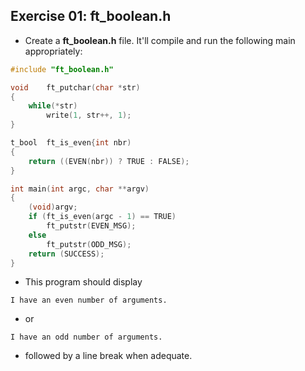 ## Exercise 01: ft_boolean.h
- Create a __ft_boolean.h__ file. It'll compile and run the following main appropriately:
```C
#include "ft_boolean.h"

void	ft_putchar(char *str)
{
	while(*str)
		write(1, str++, 1);
}

t_bool	ft_is_even{int nbr)
{
	return ((EVEN(nbr)) ? TRUE : FALSE);
}

int	main(int argc, char **argv)
{
	(void)argv;
	if (ft_is_even(argc - 1) == TRUE)
		ft_putstr(EVEN_MSG);
	else
		ft_putstr(ODD_MSG);
	return (SUCCESS);
}
```
- This program should display
```
I have an even number of arguments.
```
- or
```
I have an odd number of arguments.
```
- followed by a line break when adequate.
